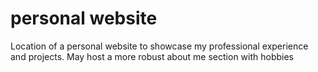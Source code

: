# personal website

Location of a personal website to showcase my professional experience and projects. May host a more robust about me section with hobbies
